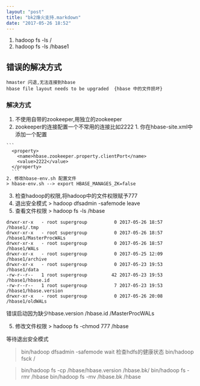 ```yaml
---
layout: "post"
title: "bk2烽火支持.markdown"
date: "2017-05-26 18:52"
---
```


1. hadoop fs -ls /
2. hadoop fs -ls /hbase1


## 错误的解决方式

```
hmaster 闪退,无法连接到hbase
hbase file layout needs to be upgraded  {hbase 中的文件损坏}
```

### 解决方式
1. 不使用自带的zookeeper,用独立的zookeeper
  2. zookeeper的连接配置一个不常用的连接比如2222
    1. 你在hbase-site.xml中添加一个配置

    ```
      <property>
        <name>hbase.zookeeper.property.clientPort</name>
        <value>2222</value>
      </property>
      ```
    2. 修改hbase-env.sh 配置文件
    > hbase-env.sh --> export HBASE_MANAGES_ZK=false
3. 检查hadoop的权限,将hadoop中的文件权限赋予777
  3. 退出安全模式
    > hadoop dfsadmin -safemode leave
  4. 查看文件权限
    > hadoop fs -ls /hbase

  ```
drwxr-xr-x   - root supergroup          0 2017-05-26 18:57 /hbase1/.tmp
drwxr-xr-x   - root supergroup          0 2017-05-26 18:57 /hbase1/MasterProcWALs
drwxr-xr-x   - root supergroup          0 2017-05-26 18:57 /hbase1/WALs
drwxr-xr-x   - root supergroup          0 2017-05-25 12:09 /hbase1/archive
drwxr-xr-x   - root supergroup          0 2017-05-23 19:53 /hbase1/data
-rw-r--r--   1 root supergroup         42 2017-05-23 19:53 /hbase1/hbase.id
-rw-r--r--   1 root supergroup          7 2017-05-23 19:53 /hbase1/hbase.version
drwxr-xr-x   - root supergroup          0 2017-05-26 20:08 /hbase1/oldWALs
  ```
错误启动因为缺少hbase.version /hbase.id /MasterProcWALs

  5. 修改文件权限
    > hadoop fs -chmod 777 /hbase


等待退出安全模式
> bin/hadoop dfsadmin -safemode wait
> 检查hdfs的健康状态
> bin/hadoop fsck /

> bin/hadoop fs -cp /hbase/hbase.version /hbase.bk/
> bin/hadoop fs -rmr /hbase
> bin/hadoop fs -mv /hbase.bk /hbase
